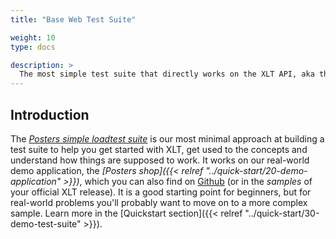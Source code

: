 ```yaml
---
title: "Base Web Test Suite"

weight: 10
type: docs

description: >
  The most simple test suite that directly works on the XLT API, aka the Basic Demo Test Suite.
---
```


## Introduction

The _[Posters simple loadtest suite](https://github.com/Xceptance/posters-simple-loadtest-suite)_ is our most minimal approach at building a test suite to help you get started with XLT, get used to the concepts and understand how things are supposed to work. It works on our real-world demo application, the _[Posters shop]({{< relref "../quick-start/20-demo-application" >}})_, which you can also find on [Github](https://github.com/Xceptance/posters-demo-store) (or in the _samples_ of your official XLT release). It is a good starting point for beginners, but for real-world problems you'll probably want to move on to a more complex sample. Learn more in the [Quickstart section]({{< relref "../quick-start/30-demo-test-suite" >}}).

